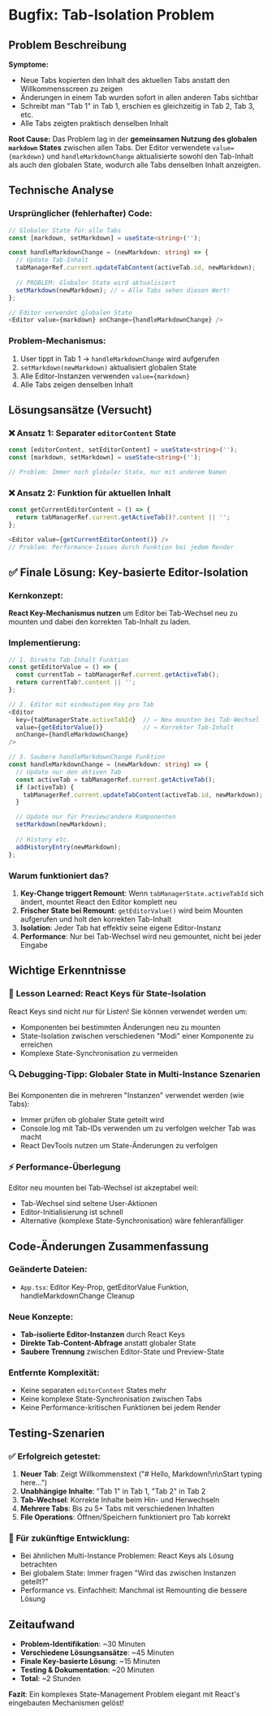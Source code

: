 # Bugfix: Tab-Isolation Problem

## Problem Beschreibung

**Symptome:**
- Neue Tabs kopierten den Inhalt des aktuellen Tabs anstatt den Willkommensscreen zu zeigen
- Änderungen in einem Tab wurden sofort in allen anderen Tabs sichtbar
- Schreibt man "Tab 1" in Tab 1, erschien es gleichzeitig in Tab 2, Tab 3, etc.
- Alle Tabs zeigten praktisch denselben Inhalt

**Root Cause:**
Das Problem lag in der **gemeinsamen Nutzung des globalen `markdown` States** zwischen allen Tabs. Der Editor verwendete `value={markdown}` und `handleMarkdownChange` aktualisierte sowohl den Tab-Inhalt als auch den globalen State, wodurch alle Tabs denselben Inhalt anzeigten.

## Technische Analyse

### Ursprünglicher (fehlerhafter) Code:
```typescript
// Globaler State für alle Tabs
const [markdown, setMarkdown] = useState<string>('');

const handleMarkdownChange = (newMarkdown: string) => {
  // Update Tab-Inhalt
  tabManagerRef.current.updateTabContent(activeTab.id, newMarkdown);
  
  // PROBLEM: Globaler State wird aktualisiert
  setMarkdown(newMarkdown); // ← Alle Tabs sehen diesen Wert!
};

// Editor verwendet globalen State
<Editor value={markdown} onChange={handleMarkdownChange} />
```

### Problem-Mechanismus:
1. User tippt in Tab 1 → `handleMarkdownChange` wird aufgerufen
2. `setMarkdown(newMarkdown)` aktualisiert globalen State
3. Alle Editor-Instanzen verwenden `value={markdown}`
4. Alle Tabs zeigen denselben Inhalt

## Lösungsansätze (Versucht)

### ❌ Ansatz 1: Separater `editorContent` State
```typescript
const [editorContent, setEditorContent] = useState<string>('');
const [markdown, setMarkdown] = useState<string>('');

// Problem: Immer noch globaler State, nur mit anderem Namen
```

### ❌ Ansatz 2: Funktion für aktuellen Inhalt
```typescript
const getCurrentEditorContent = () => {
  return tabManagerRef.current.getActiveTab()?.content || '';
};

<Editor value={getCurrentEditorContent()} />
// Problem: Performance-Issues durch Funktion bei jedem Render
```

## ✅ Finale Lösung: Key-basierte Editor-Isolation

### Kernkonzept:
**React Key-Mechanismus nutzen** um Editor bei Tab-Wechsel neu zu mounten und dabei den korrekten Tab-Inhalt zu laden.

### Implementierung:

```typescript
// 1. Direkte Tab-Inhalt Funktion
const getEditorValue = () => {
  const currentTab = tabManagerRef.current.getActiveTab();
  return currentTab?.content || '';
};

// 2. Editor mit eindeutigem Key pro Tab
<Editor 
  key={tabManagerState.activeTabId}  // ← Neu mounten bei Tab-Wechsel
  value={getEditorValue()}           // ← Korrekter Tab-Inhalt
  onChange={handleMarkdownChange}
/>

// 3. Saubere handleMarkdownChange Funktion
const handleMarkdownChange = (newMarkdown: string) => {
  // Update nur den aktiven Tab
  const activeTab = tabManagerRef.current.getActiveTab();
  if (activeTab) {
    tabManagerRef.current.updateTabContent(activeTab.id, newMarkdown);
  }

  // Update nur für Preview/andere Komponenten
  setMarkdown(newMarkdown);
  
  // History etc.
  addHistoryEntry(newMarkdown);
};
```

### Warum funktioniert das?

1. **Key-Change triggert Remount**: Wenn `tabManagerState.activeTabId` sich ändert, mountet React den Editor komplett neu
2. **Frischer State bei Remount**: `getEditorValue()` wird beim Mounten aufgerufen und holt den korrekten Tab-Inhalt
3. **Isolation**: Jeder Tab hat effektiv seine eigene Editor-Instanz
4. **Performance**: Nur bei Tab-Wechsel wird neu gemountet, nicht bei jeder Eingabe

## Wichtige Erkenntnisse

### 🎯 **Lesson Learned: React Keys für State-Isolation**
React Keys sind nicht nur für Listen! Sie können verwendet werden um:
- Komponenten bei bestimmten Änderungen neu zu mounten
- State-Isolation zwischen verschiedenen "Modi" einer Komponente zu erreichen
- Komplexe State-Synchronisation zu vermeiden

### 🔍 **Debugging-Tipp: Globaler State in Multi-Instance Szenarien**
Bei Komponenten die in mehreren "Instanzen" verwendet werden (wie Tabs):
- Immer prüfen ob globaler State geteilt wird
- Console.log mit Tab-IDs verwenden um zu verfolgen welcher Tab was macht
- React DevTools nutzen um State-Änderungen zu verfolgen

### ⚡ **Performance-Überlegung**
Editor neu mounten bei Tab-Wechsel ist akzeptabel weil:
- Tab-Wechsel sind seltene User-Aktionen
- Editor-Initialisierung ist schnell
- Alternative (komplexe State-Synchronisation) wäre fehleranfälliger

## Code-Änderungen Zusammenfassung

### Geänderte Dateien:
- `App.tsx`: Editor Key-Prop, getEditorValue Funktion, handleMarkdownChange Cleanup

### Neue Konzepte:
- **Tab-isolierte Editor-Instanzen** durch React Keys
- **Direkte Tab-Content-Abfrage** anstatt globaler State
- **Saubere Trennung** zwischen Editor-State und Preview-State

### Entfernte Komplexität:
- Keine separaten `editorContent` States mehr
- Keine komplexe State-Synchronisation zwischen Tabs
- Keine Performance-kritischen Funktionen bei jedem Render

## Testing-Szenarien

### ✅ Erfolgreich getestet:
1. **Neuer Tab**: Zeigt Willkommenstext ("# Hello, Markdown!\n\nStart typing here...")
2. **Unabhängige Inhalte**: "Tab 1" in Tab 1, "Tab 2" in Tab 2
3. **Tab-Wechsel**: Korrekte Inhalte beim Hin- und Herwechseln
4. **Mehrere Tabs**: Bis zu 5+ Tabs mit verschiedenen Inhalten
5. **File Operations**: Öffnen/Speichern funktioniert pro Tab korrekt

### 🔧 **Für zukünftige Entwicklung:**
- Bei ähnlichen Multi-Instance Problemen: React Keys als Lösung betrachten
- Bei globalem State: Immer fragen "Wird das zwischen Instanzen geteilt?"
- Performance vs. Einfachheit: Manchmal ist Remounting die bessere Lösung

## Zeitaufwand
- **Problem-Identifikation**: ~30 Minuten
- **Verschiedene Lösungsansätze**: ~45 Minuten  
- **Finale Key-basierte Lösung**: ~15 Minuten
- **Testing & Dokumentation**: ~20 Minuten
- **Total**: ~2 Stunden

**Fazit**: Ein komplexes State-Management Problem elegant mit React's eingebauten Mechanismen gelöst!